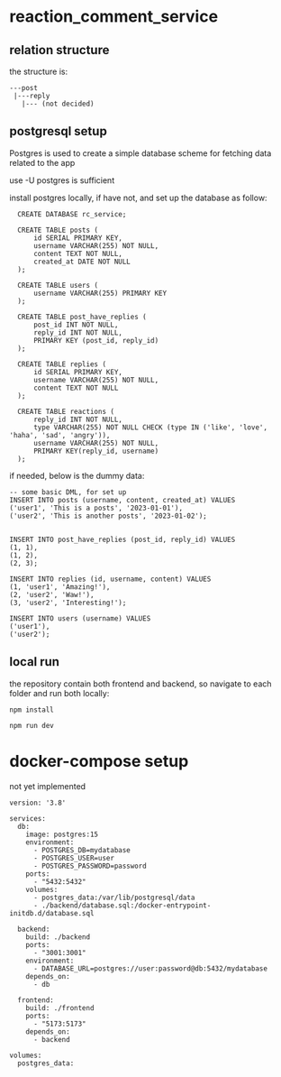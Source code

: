 # reaction_comment_service

## relation structure
the structure is:
```
---post
 |---reply
   |--- (not decided)
```

## postgresql setup
Postgres is used to create a simple database scheme for fetching data related to the app

use -U postgres is sufficient

install postgres locally, if have not, and set up the database as follow:
```
  CREATE DATABASE rc_service;

  CREATE TABLE posts (
      id SERIAL PRIMARY KEY,
      username VARCHAR(255) NOT NULL,
      content TEXT NOT NULL,
      created_at DATE NOT NULL
  );

  CREATE TABLE users (
      username VARCHAR(255) PRIMARY KEY
  );

  CREATE TABLE post_have_replies (
      post_id INT NOT NULL,
      reply_id INT NOT NULL,
      PRIMARY KEY (post_id, reply_id)
  );

  CREATE TABLE replies (
      id SERIAL PRIMARY KEY,
      username VARCHAR(255) NOT NULL,
      content TEXT NOT NULL
  );

  CREATE TABLE reactions (
      reply_id INT NOT NULL,
      type VARCHAR(255) NOT NULL CHECK (type IN ('like', 'love', 'haha', 'sad', 'angry')),
      username VARCHAR(255) NOT NULL,
      PRIMARY KEY(reply_id, username)
  );
```

if needed, below is the dummy data:
```
-- some basic DML, for set up
INSERT INTO posts (username, content, created_at) VALUES
('user1', 'This is a posts', '2023-01-01'),
('user2', 'This is another posts', '2023-01-02');


INSERT INTO post_have_replies (post_id, reply_id) VALUES
(1, 1),
(1, 2),
(2, 3);

INSERT INTO replies (id, username, content) VALUES
(1, 'user1', 'Amazing!'),
(2, 'user2', 'Waw!'),
(3, 'user2', 'Interesting!');

INSERT INTO users (username) VALUES
('user1'),
('user2');
```

## local run
the repository contain both frontend and backend, so navigate to each folder and run both locally:
```
npm install
```
```
npm run dev
```

# docker-compose setup
not yet implemented
```
version: '3.8'

services:
  db:
    image: postgres:15
    environment:
      - POSTGRES_DB=mydatabase
      - POSTGRES_USER=user
      - POSTGRES_PASSWORD=password
    ports:
      - "5432:5432"
    volumes:
      - postgres_data:/var/lib/postgresql/data
      - ./backend/database.sql:/docker-entrypoint-initdb.d/database.sql

  backend:
    build: ./backend
    ports:
      - "3001:3001"
    environment:
      - DATABASE_URL=postgres://user:password@db:5432/mydatabase
    depends_on:
      - db

  frontend:
    build: ./frontend
    ports:
      - "5173:5173"
    depends_on:
      - backend

volumes:
  postgres_data:
```